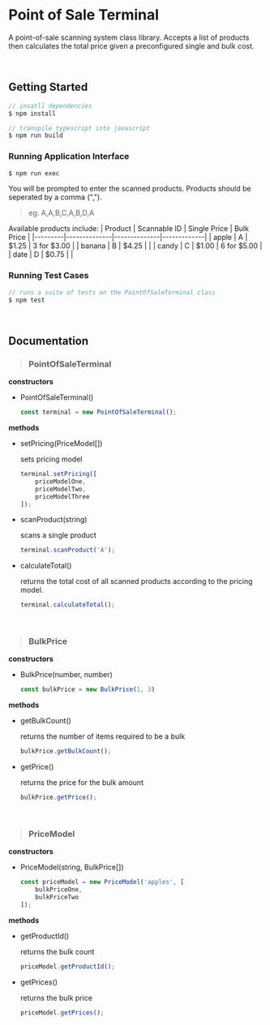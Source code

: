 # Point of Sale Terminal
A point-of-sale scanning system class library. Accepts a list of products then calculates the total price given a preconfigured single and bulk cost.

<br>

## Getting Started

```js
// insatll dependencies
$ npm install
```

```js
// transpile typescript into javascript
$ npm run build
```

### Running Application Interface
```js
$ npm run exec
```
You will be prompted to enter the scanned products. Products should be seperated by a comma (",").

> eg. A,A,B,C,A,B,D,A

Available products include:
| Product | Scannable ID | Single Price | Bulk Price  |
|---------|--------------|--------------|-------------|
| apple   | A            | $1.25        | 3 for $3.00 |
| banana  | B            | $4.25        |             |
| candy   | C            | $1.00        | 6 for $5.00 |
| date    | D            | $0.75        |             |

### Running Test Cases
```js
// runs a suite of tests on the PointOfSaleTerminal class
$ npm test
```

<br>

## Documentation
> ### PointOfSaleTerminal
**constructors**
* PointOfSaleTerminal()
    ```js
    const terminal = new PointOfSaleTerminal();
    ```
**methods**
* setPricing(PriceModel[])

    sets pricing model
    ```js
    terminal.setPricing([
        priceModelOne,
        priceModelTwo,
        priceModelThree
    ]);
    ```
* scanProduct(string)

    scans a single product
    ```js
    terminal.scanProduct('A');
    ```
* calculateTotal()
    
    returns the total cost of all scanned products according to the pricing model.
    ```js
    terminal.calculateTotal();
    ```

<br>

> ### BulkPrice
**constructors**
* BulkPrice(number, number)
    ```js
    const bulkPrice = new BulkPrice(1, 3)
    ```
**methods**
* getBulkCount()

    returns the number of items required to be a bulk
    ```js
    bulkPrice.getBulkCount();
    ```
* getPrice()

    returns the price for the bulk amount
    ```js
    bulkPrice.getPrice();
    ```

<br>

> ### PriceModel
**constructors**
* PriceModel(string, BulkPrice[])
    ```js
    const priceModel = new PriceModel('apples', [
        bulkPriceOne,
        bulkPriceTwo
    ]);
    ```
**methods**
* getProductId()

    returns the bulk count
    ```js
    priceModel.getProductId();
    ```
* getPrices()

    returns the bulk price
    ```js
    priceModel.getPrices();
    ```
